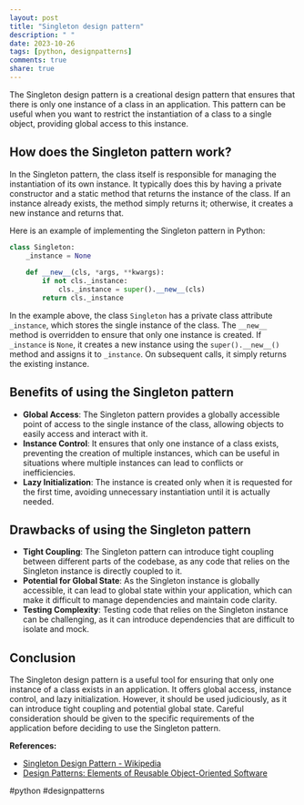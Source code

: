 ```yaml
---
layout: post
title: "Singleton design pattern"
description: " "
date: 2023-10-26
tags: [python, designpatterns]
comments: true
share: true
---
```


The Singleton design pattern is a creational design pattern that ensures that there is only one instance of a class in an application. This pattern can be useful when you want to restrict the instantiation of a class to a single object, providing global access to this instance.

## How does the Singleton pattern work?

In the Singleton pattern, the class itself is responsible for managing the instantiation of its own instance. It typically does this by having a private constructor and a static method that returns the instance of the class. If an instance already exists, the method simply returns it; otherwise, it creates a new instance and returns that.

Here is an example of implementing the Singleton pattern in Python:

```python
class Singleton:
    _instance = None
    
    def __new__(cls, *args, **kwargs):
        if not cls._instance:
            cls._instance = super().__new__(cls)
        return cls._instance
```

In the example above, the class `Singleton` has a private class attribute `_instance`, which stores the single instance of the class. The `__new__` method is overridden to ensure that only one instance is created. If `_instance` is `None`, it creates a new instance using the `super().__new__()` method and assigns it to `_instance`. On subsequent calls, it simply returns the existing instance.

## Benefits of using the Singleton pattern

- **Global Access**: The Singleton pattern provides a globally accessible point of access to the single instance of the class, allowing objects to easily access and interact with it.
- **Instance Control**: It ensures that only one instance of a class exists, preventing the creation of multiple instances, which can be useful in situations where multiple instances can lead to conflicts or inefficiencies.
- **Lazy Initialization**: The instance is created only when it is requested for the first time, avoiding unnecessary instantiation until it is actually needed.

## Drawbacks of using the Singleton pattern

- **Tight Coupling**: The Singleton pattern can introduce tight coupling between different parts of the codebase, as any code that relies on the Singleton instance is directly coupled to it.
- **Potential for Global State**: As the Singleton instance is globally accessible, it can lead to global state within your application, which can make it difficult to manage dependencies and maintain code clarity.
- **Testing Complexity**: Testing code that relies on the Singleton instance can be challenging, as it can introduce dependencies that are difficult to isolate and mock.

## Conclusion

The Singleton design pattern is a useful tool for ensuring that only one instance of a class exists in an application. It offers global access, instance control, and lazy initialization. However, it should be used judiciously, as it can introduce tight coupling and potential global state. Careful consideration should be given to the specific requirements of the application before deciding to use the Singleton pattern.

**References:**

- [Singleton Design Pattern - Wikipedia](https://en.wikipedia.org/wiki/Singleton_pattern)
- [Design Patterns: Elements of Reusable Object-Oriented Software](https://www.amazon.com/Design-Patterns-Elements-Reusable-Object-Oriented/dp/0201633612)

#python #designpatterns